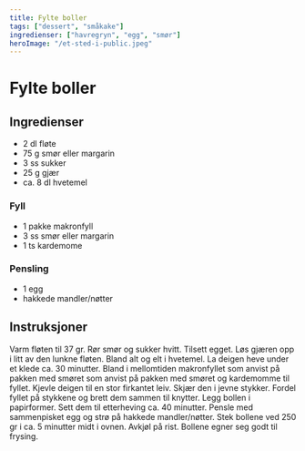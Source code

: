 ```yaml
---
title: Fylte boller
tags: ["dessert", "småkake"]
ingredienser: ["havregryn", "egg", "smør"]
heroImage: "/et-sted-i-public.jpeg"
---
```


# Fylte boller

## Ingredienser

- 2 dl fløte
- 75 g smør eller margarin
- 3 ss sukker
- 25 g gjær
- ca. 8 dl hvetemel

### Fyll

- 1 pakke makronfyll
- 3 ss smør eller margarin
- 1 ts kardemome

### Pensling

- 1 egg
- hakkede mandler/nøtter

## Instruksjoner

Varm fløten til 37 gr. Rør smør og sukker hvitt. Tilsett egget. Løs gjæren opp i litt av den lunkne fløten. Bland alt og elt i hvetemel. La deigen heve under et klede ca. 30 minutter. Bland i mellomtiden makronfyllet som anvist på pakken med smøret som anvist på pakken med smøret og kardemomme til fyllet. Kjevle deigen til en stor firkantet leiv. Skjær den i jevne stykker. Fordel fyllet på stykkene og brett dem sammen til knytter. Legg bollen i papirformer. Sett dem til etterheving ca. 40 minutter. Pensle med sammenpisket egg og strø på hakkede mandler/nøtter. Stek bollene ved 250 gr i ca. 5 minutter midt i ovnen. Avkjøl på rist. Bollene egner seg godt til frysing.
